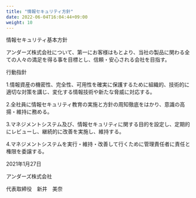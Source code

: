 ```yaml
---
title: "情報セキュリティ方針"
date: 2022-06-04T16:04:44+09:00
weight: 10
---
```


情報セキュリティ基本方針 

アンダーズ株式会社について、第一にお客様はもとより、当社の製品に関わる全ての人々の満足を得る事を目標とし、信頼・安心される会社を目指す。 

 

行動指針 

1.情報資産の機密性、完全性、可用性を確実に保護するために組織的、技術的に適切な対策を講じ、変化する情報技術や新たな脅威に対応する。 

2.全社員に情報セキュリティ教育の実施と方針の周知徹底をはかり、意識の高揚・維持に務める。 

3.マネジメントシステム及び、情報セキュリティに関する目的を設定し、定期的にレビューし、継続的に改善を実施し、維持する。 

4.マネジメントシステムを実行・維持・改善して行くために管理責任者に責任と権限を委譲する。 

 

2021年1月27日 

アンダーズ株式会社 

代表取締役　新井　美奈 
